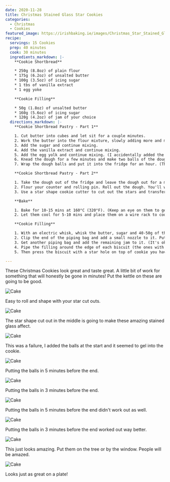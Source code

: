 ```yaml
---
date: 2020-11-28
title: Christmas Stained Glass Star Cookies
categories:
  - Christmas
  - Cookies
featured_image: https://irishbaking.ie/images/Christmas_Star_Stained_Glass_Cookies/Image_9.jpg
recipe:
  servings: 15 Cookies
  prep: 40 minutes
  cook: 30 minutes
  ingredients_markdown: |-
    **Cookie Shortbread**

    * 250g (8.8oz) of plain flour
    * 175g (6.2oz) of unsalted butter
    * 100g (3.5oz) of icing sugar
    * 1 tbs of vanilla extract
    * 1 egg yoke

    **Cookie Filling**

    * 50g (1.8oz) of unsalted butter
    * 160g (5.6oz) of icing sugar
    * 120g (4.2oz) of jam of your choice
  directions_markdown: |-
    **Cookie Shortbread Pastry - Part 1**

    1. Cut butter into cubes and let sit for a couple minutes.
    2. Work the butter into the flour mixture, slowly adding more and more softened butter cubes. Best thing to do is with clean hands to squish the flour and butter together with your thumbs and fingers. Keep going till it all looks incorporated.
    3. Add the sugar and continue mixing.
    4. Add the vanilla extract and continue mixing.
    5. Add the egg yolk and continue mixing. (I accidentally added the whole egg and it still work out great)
    6. Knead the dough for a few minutes and make two balls of the dough.
    7. Wrap the dough balls and put it into the fridge for an hour. (This will last for longer but after maybe two days it'll be more difficult to roll out)

    **Cookie Shortbread Pastry - Part 2**

    1. Take the dough out of the fridge and leave the dough out for a minimum of 15 mins.
    2. Flour your counter and rolling pin. Roll out the dough. You'll want it to be about 2mm thick.
    3. Use a star shape cookie cutter to cut out the stars and transfer to a baking tray.

    **Bake**

    1. Bake for 10-15 mins at 160°C (320°F). (Keep an eye on them to get make sure they're all the same color)
    2. Let them cool for 5-10 mins and place them on a wire rack to cool more.

    **Cookie Filling**

    1. With an electric whisk, whisk the butter, sugar and 40-50g of the jam together.
    2. Clip the end of the piping bag and add a small nozzle to it. Put the mixture into the piping bag.
    3. Get another piping bag and add the remaining jam to it. (It's ok to just wack the jam onto the cookie instead of using another pipebag)
    4. Pipe the filling around the edge of each biscuit (the ones with no hole in the middle). Fill the middle space with jam.
    5. Then press the biscuit with a star hole on top of cookie you have put filling and jam on.

---
```

These Christmas Cookies look great and taste great. A little bit of work for something that will honestly be gone in minutes! Put the kettle on these are going to be good.

![Cake](https://irishbaking.ie/images/Christmas_Star_Stained_Glass_Cookies/Image_1.jpg)

Easy to roll and shape with your star cut outs.

![Cake](https://irishbaking.ie/images/Christmas_Star_Stained_Glass_Cookies/Image_2.jpg)

The star shape cut out in the middle is going to make these amazing stained glass affect.

![Cake](https://irishbaking.ie/images/Christmas_Star_Stained_Glass_Cookies/Image_3.jpg)

This was a failure, I added the balls at the start and it seemed to gel into the cookie. 

![Cake](https://irishbaking.ie/images/Christmas_Star_Stained_Glass_Cookies/Image_4.jpg)

Putting the balls in 5 minutes before the end.

![Cake](https://irishbaking.ie/images/Christmas_Star_Stained_Glass_Cookies/Image_5.jpg)

Putting the balls in 3 minutes before the end.

![Cake](https://irishbaking.ie/images/Christmas_Star_Stained_Glass_Cookies/Image_6.jpg)

Putting the balls in 5 minutes before the end didn't work out as well.

![Cake](https://irishbaking.ie/images/Christmas_Star_Stained_Glass_Cookies/Image_7.jpg)

Putting the balls in 3 minutes before the end worked out way better.

![Cake](https://irishbaking.ie/images/Christmas_Star_Stained_Glass_Cookies/Image_8.jpg)

This just looks amazing. Put them on the tree or by the window. People will be amazed.

![Cake](https://irishbaking.ie/images/Christmas_Star_Stained_Glass_Cookies/Image_9.jpg)

Looks just as great on a plate!
